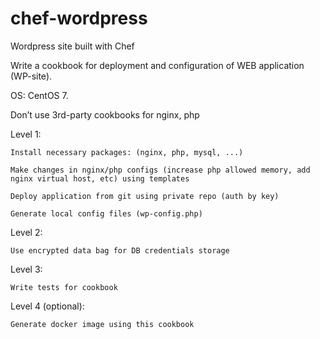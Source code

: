 # chef-wordpress
Wordpress site built with Chef

Write a cookbook for deployment and configuration of WEB application (WP-site).

OS: CentOS 7.

Don’t use 3rd-party cookbooks for nginx, php

Level 1:

    Install necessary packages: (nginx, php, mysql, ...)

    Make changes in nginx/php configs (increase php allowed memory, add nginx virtual host, etc) using templates

    Deploy application from git using private repo (auth by key)

    Generate local config files (wp-config.php)

Level 2:

    Use encrypted data bag for DB credentials storage

Level 3:

    Write tests for cookbook

Level 4 (optional):

    Generate docker image using this cookbook
